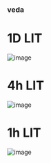 ### veda

# 1D LIT
![image](https://github.com/Kirill-Gryzhin/veda/assets/137723281/2a09a283-b261-4104-ae9f-e9bb642923c6)
# 4h LIT
![image](https://github.com/Kirill-Gryzhin/veda/assets/137723281/909113e7-8688-461e-b95b-4acbc6038362)
# 1h LIT
![image](https://github.com/Kirill-Gryzhin/veda/assets/137723281/f5448f2c-fc6f-47ea-b361-2cc374d140e4)

